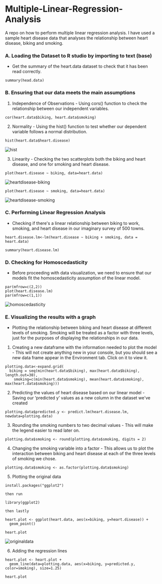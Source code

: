 # Multiple-Linear-Regression-Analysis
A repo on how to perform multiple linear regression analysis. I have used a sample heart disease data that analyses the relationship between heart disease, biking and smoking.

### A. Loading the Dataset to R studio by importing to text (base)
- Get the summary of the heart.data dataset to check that it has been read correctly.
```
summary(head.data)
```

### B. Ensuring that our data meets the main assumptions

1. Independence of Observations - Using cors() function to check the relationship between our independent variables.

```
cor(heart.data$biking, heart.data$smoking)
```
2. Normality - Using the hist() function to test whether our dependent variable follows a normal distribution.                                                                                                                                            
```
hist(heart.data$heart.disease)
```
![hist](https://github.com/Marx-wrld/Multiple-Linear-Regression-Analysis/assets/105711066/c71a9656-9dff-48ad-bfe5-5635f4e4a5c2)

3. Linearity - Checking the two scatterplots both the biking and heart disease, and one for smoking and heart disease.

```
plot(heart.disease ~ biking, data=heart.data)
```
![heartdisease-biking](https://github.com/Marx-wrld/Multiple-Linear-Regression-Analysis/assets/105711066/d1d416a1-82d9-4c85-aa3e-335db0354b3e)

```
plot(heart.disease ~ smoking, data=heart.data)
```
![heartdisease-smoking](https://github.com/Marx-wrld/Multiple-Linear-Regression-Analysis/assets/105711066/e291b653-fefe-4176-acb8-d6e59ff32803)

### C. Performing Linear Regression Analysis

- Checking if there's a linear relationship between biking to work, smoking, and heart disease in our imaginary survey of 500 towns.

```
heart.disease.lm<-lm(heart.disease ~ biking + smoking, data = heart.data)

summary(heart.disease.lm)
```
### D. Checking for Homoscedasticity

- Before proceeding with data visualization, we need to ensure that our models fit the homoscedasticity assumption of the linear model.

```
par(mfrow=c(2,2))
plot(heart.disease.lm)
par(mfrow=c(1,1))
```
![homoscedasticity](https://github.com/Marx-wrld/Multiple-Linear-Regression-Analysis/assets/105711066/e82bce39-8892-4bf1-b2e0-5f31aef7e3b5)

### E. Visualizing the results with a graph

- Plotting the relationship between biking and heart disease at different levels of smoking. Smoking will be treated as a factor with three levels, just for the purposes of displaying the relationships in our data.

1. Creating a new dataframe with the information needed to plot the model - This will not create anything new in your console, but you should see a new data frame appear in the Environment tab. Click on it to view it.
```
plotting.data<-expand.grid(
  biking = seq(min(heart.data$biking), max(heart.data$biking), length.out=30),
    smoking=c(min(heart.data$smoking), mean(heart.data$smoking), max(heart.data$smoking)))
```
2. Predicting the values of heart disease based on our linear model - Saving our ‘predicted y’ values as a new column in the dataset we've created
```
plotting.data$predicted.y <- predict.lm(heart.disease.lm, newdata=plotting.data)
```
3. Rounding the smoking numbers to two decimal values - This will make the legend easier to read later on.
```
plotting.data$smoking <- round(plotting.data$smoking, digits = 2)
```
4. Changing the smoking variable into a factor - This allows us to plot the interaction between biking and heart disease at each of the three levels of smoking we chose.
```
plotting.data$smoking <- as.factor(plotting.data$smoking)
```
5. Plotting the original data
```
install.packages("ggplot2")

then run

library(ggplot2) 
 
then lastly 

heart.plot <- ggplot(heart.data, aes(x=biking, y=heart.disease)) +
  geom_point()

heart.plot
```
![originaldata](https://github.com/Marx-wrld/Multiple-Linear-Regression-Analysis/assets/105711066/23fa6453-f842-4740-af17-77bd1186df99)

6. Adding the regression lines
```
heart.plot <- heart.plot +
  geom_line(data=plotting.data, aes(x=biking, y=predicted.y, color=smoking), size=1.25)

heart.plot
```
